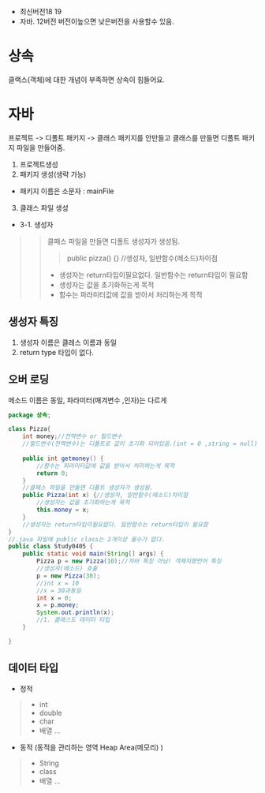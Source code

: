 

+ 최신버전18 19
+ 자바. 12버전
버전이높으면 낮은버전을 사용할수 있음.

# 상속

클랙스(객체)에 대한 개념이 부족하면 상속이 힘들어요.
# 자바
프로젝트 -> 디폴트 패키지 -> 클래스
패키지를 안만들고 클래스를 만들면 디폴트 패키지 파일을 만들어줌.
1. 프로젝트생성
2. 패키지 생성(생략 가능)
+ 패키지 이름은 소문자 : 
mainFile
3. 클래스 파일 생성
+ 3-1. 생성자
>> 클패스 파일을 만들면 디폴트 생성자가 생성됨.
>>> public pizza() {} //생성자, 일반함수(메소드)차이점
>>+ 생성자는 return타입이필요없다. 일반함수는 return타입이 필요함
>>+ 생성자는 값을 초기화하는게 목적
>>+ 함수는 파라미터값에 값을 받아서 처리하는게 목적

## 생성자 특징
1. 생성자 이름은 클레스 이름과 동일
2. return type 타입이 없다.

## 오버 로딩
메소드 이름은 동일, 파라미터(매겨변수 ,인자)는 다르게

~~~java
package 상속;

class Pizza{
	int money;//전역변수 or 필드변수
	//필드변수(전역변수)는 디폴트로 값이 초기화 되어있음.(int = 0 ,string = null)
	
	public int getmoney() {
		//함수는 파라미터값에 값을 받아서 처리하는게 목적
		return 0;
	}
	//클패스 파일을 만들면 디폴트 생성자가 생성됨.
	public Pizza(int x) {//생성자, 일반함수(메소드)차이점
		//생성자는 값을 초기화하는게 목적
		this.money = x;
	} 
	//생성자는 return타입이필요없다. 일반함수는 return타입이 필요함
}
//.java 파일에 public class는 2개이상 올수가 없다.
public class Study0405 {	
	public static void main(String[] args) {
		Pizza p = new Pizza(10);//자바 특징 아님! 객체지향언어 특징
		//생성자(메소드) 호출
		p = new Pizza(30);
		//int x = 10
		//x = 30과동일
		int x = 0;
		x = p.money;
		System.out.println(x);
		//1. 클래스도 데이터 타입
	}

}
~~~

## 데이터 타입
+ 정적
>+ int
>+ double
>+ char
>+ 배열
...
+ 동적 (동적을 관리하는 영역 Heap Area(메모리) )
>+ String
>+ class
>+ 배열
...
